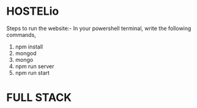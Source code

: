 # HOSTELio

Steps to run the website:-
In your powershell terminal, write the following commands,
1. npm install
2. mongod 
3. mongo
4. npm run server
5. npm run start




# FULL STACK
